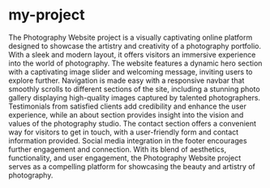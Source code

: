 # my-project
The Photography Website project is a visually captivating online platform designed to showcase the artistry and creativity of a photography portfolio. With a sleek and modern layout, it offers visitors an immersive experience into the world of photography. The website features a dynamic hero section with a captivating image slider and welcoming message, inviting users to explore further. Navigation is made easy with a responsive navbar that smoothly scrolls to different sections of the site, including a stunning photo gallery displaying high-quality images captured by talented photographers. Testimonials from satisfied clients add credibility and enhance the user experience, while an about section provides insight into the vision and values of the photography studio. The contact section offers a convenient way for visitors to get in touch, with a user-friendly form and contact information provided. Social media integration in the footer encourages further engagement and connection. With its blend of aesthetics, functionality, and user engagement, the Photography Website project serves as a compelling platform for showcasing the beauty and artistry of photography.
